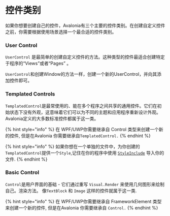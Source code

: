 # 控件类别

如果你想要创建自己的控件，Avalonia有三个主要的控件类别。在创建自定义控件之前，你需要根据使用场景选择一个最合适的控件类别。

### User Control

`UserControl` 是最简单的创建自定义控件的方法。这种类型的控件最适合创建特定于程序的“Views”或者“Pages” 。

 `UserControl`和创建Window的方法一样，创建一个新的UserControl，并向其添加控件即可。

### Templated Controls

`TemplatedControl`是最常使用的、能在多个程序之间共享的通用控件。它们在初始状态下没有外观，这意味着它们可以为不同的主题和应用程序重新设计外观。Avalonia定义的大多数标准控件都属于这一类。

{% hint style="info" %}  在 WPF/UWP你需要继承自 Control 类型来创建一个新的控件, 但是在Avalonia 你需要继承自`TemplatedControl.` {% endhint %}

{% hint style="info" %} 如果你想在一个单独的文件中，为你创建的`TemplatedControl`提供一个`Style`,记住在你的程序中使用 [`StyleInclude`](https://docs.avaloniaui.net/docs/styling/styles) 导入你的文件. {% endhint %}

### Basic Control

`Control`是用户界面的基础 - 它们通过重写  `Visual.Render`  来使用几何图形来绘制自己。渲染方法。 像`TextBlock` 和 `Image` 这样的控件就属于这一类.

{% hint style="info" %} 在 WPF/UWP你需要继承自 FrameworkElement 类型来创建一个新的控件, 但是在Avalonia 你需要继承自 `Control.` {% endhint %}
